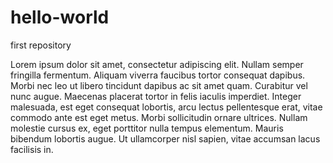 # hello-world
first repository

Lorem ipsum dolor sit amet, consectetur adipiscing elit. Nullam semper fringilla fermentum. Aliquam viverra faucibus tortor consequat dapibus. Morbi nec leo ut libero tincidunt dapibus ac sit amet quam. Curabitur vel nunc augue. Maecenas placerat tortor in felis iaculis imperdiet. Integer malesuada, est eget consequat lobortis, arcu lectus pellentesque erat, vitae commodo ante est eget metus. Morbi sollicitudin ornare ultrices. Nullam molestie cursus ex, eget porttitor nulla tempus elementum. Mauris bibendum lobortis augue. Ut ullamcorper nisl sapien, vitae accumsan lacus facilisis in.
